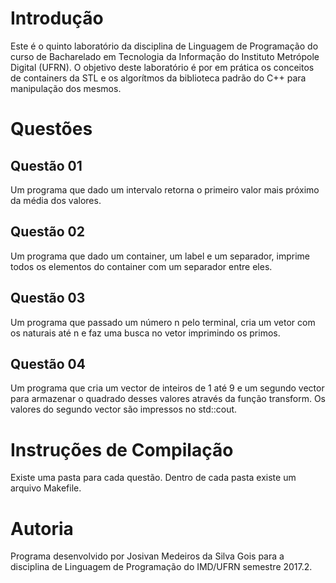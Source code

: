 # Introdução

Este é o quinto laboratório da disciplina de Linguagem de Programação do curso de Bacharelado em Tecnologia da Informação do Instituto Metrópole Digital (UFRN). O objetivo deste laboratório é por em prática os conceitos de containers da STL e os algorítmos da biblioteca padrão do C++ para manipulação dos mesmos.  

# Questões

## Questão 01
Um programa que dado um intervalo retorna o primeiro valor mais próximo da média dos valores.

## Questão 02
Um programa que dado um container, um label e um separador, imprime todos os elementos do container com um separador entre eles.

## Questão 03
Um programa que passado um número n pelo terminal, cria um vetor com os naturais até n e faz uma busca no vetor imprimindo os primos.

## Questão 04
Um programa que cria um vector de inteiros de 1 até 9 e um segundo vector para armazenar o quadrado desses valores através da função transform. Os valores do segundo vector são impressos no std::cout.

# Instruções de Compilação

Existe uma pasta para cada questão. Dentro de cada pasta existe um arquivo Makefile.

# Autoria

Programa desenvolvido por Josivan Medeiros da Silva Gois para a disciplina de Linguagem de Programação do IMD/UFRN semestre 2017.2.

